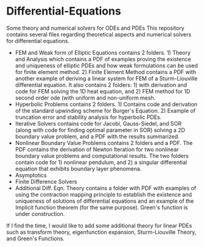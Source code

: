 # Differential-Equations
Some theory and numerical solvers for ODEs and PDEs
This repository contains several files regarding theoretical aspects and numerical solvers for differential equations. 
- FEM and Weak form of Elliptic Equations contains 2 folders. 1) Theory and Analysis which contains a PDF of examples proving the existence and uniqueness of elliptic PDEs and how weak formulations can be used for finite element method. 2) Finite Element Method contains a PDF with another example of deriving a linear system for FEM of a Sturm-Liouville differential equation. It also contains 2 folders: 1) with derivation and code for FEM solving the 1D heat equation, and 2) FEM method for 1D second order ode (with uniform and non-uniform mesh.
- Hyperbolic Problems contains 2 folders. 1) Contains code and derivation of the standard upwinding scheme for Burger's Equation. 2) Example of truncation error and stability analysis for hyperbolic PDEs. 
- Iterative Solvers contains code for Jacobi, Gauss-Siedel, and SOR (along with code for finding optimal parameter in SOR) solving a 2D boundary value problem, and a PDF with the results summarized.
- Nonlinear Boundary Value Problems contains 2 folders and a PDF. The PDF contains the derivation of Newton Iteration for two nonlinear boundary value problems and computational results. The two folders contain code for 1) nonlinear pendulum, and 2) a singular differential equation that exhibits boundary layer phenomena. 
- Asymptotics
- Finite Difference Solvers
- Additional Diff. Eqn. Theory contains a folder with PDF with examples of using the contraction mapping principle to establish the existence and uniqueness of solutions of differential equations and an example of the Implicit function theorem (for the same purpose). Green's function is under construction.

If I find the time, I would like to add some additional theory for linear PDEs such as transform theory, eigenfunction expansion, Sturm-Liouville Theory, and Green's Functions. 
